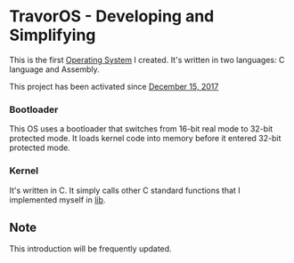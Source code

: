 # TravorOS - Developing and Simplifying

This is the first [Operating System](https://en.wikipedia.org/wiki/Operating_System "Operating System Definition") I created. It's written in two languages: C language and Assembly.

This project has been activated since [December 15, 2017](https://github.com/TravorLZH/TravorOS/blob/master/ChangeLog.md)

### Bootloader

This OS uses a bootloader that switches from 16-bit real mode to 32-bit protected mode. It loads kernel code into memory before it entered 32-bit protected mode.

### Kernel

It's written in C. It simply calls other C standard functions that I implemented myself in [lib](https://github.com/TravorLZH/TravorOS/tree/master/lib).

## Note

This introduction will be frequently updated.
